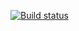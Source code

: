 [![Build status](https://ci.appveyor.com/api/projects/status/swegbn33ptb8gup4?svg=true)](https://ci.appveyor.com/project/poi1nt/methods)